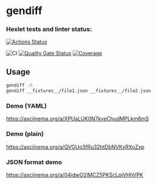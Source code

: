 # gendiff

### Hexlet tests and linter status:

[![Actions Status](https://github.com/AnastasyKip/qa-auto-engineer-javascript-project-87/actions/workflows/hexlet-check.yml/badge.svg)](https://github.com/AnastasyKip/qa-auto-engineer-javascript-project-87/actions)

![CI](https://github.com/AnastasyKip/qa-auto-engineer-javascript-project-87/actions/workflows/ci.yml/badge.svg)
[![Quality Gate Status](https://sonarcloud.io/api/project_badges/measure?project=AnastasyKip_qa-auto-engineer-javascript-project-87&metric=alert_status)](https://sonarcloud.io/summary/new_code?id=AnastasyKip_qa-auto-engineer-javascript-project-87)
[![Coverage](https://sonarcloud.io/api/project_badges/measure?project=AnastasyKip_qa-auto-engineer-javascript-project-87&metric=coverage)](https://sonarcloud.io/summary/new_code?id=AnastasyKip_qa-auto-engineer-javascript-project-87)

## Usage

```bash
gendiff -h
gendiff __fixtures__/file1.json __fixtures__/file2.json
```
### Demo (YAML)
https://asciinema.org/a/XPUaLUK0N7kveChudMPLkm6mS

### Demo (plain)
https://asciinema.org/a/QVGUo3fRu32htDbNVKxRXoZxp

### JSON format demo
https://asciinema.org/a/04idwO2lMCZ5PKScLpiVHhVPK

